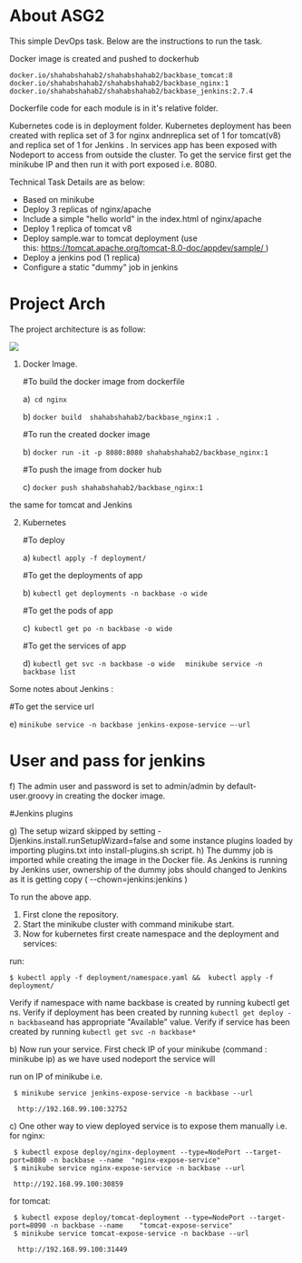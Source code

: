 

# About ASG2
This simple DevOps task. Below are the instructions to run the task.

Docker image is created and pushed to dockerhub 

    docker.io/shahabshahab2/shahabshahab2/backbase_tomcat:8
    docker.io/shahabshahab2/shahabshahab2/backbase_nginx:1
    docker.io/shahabshahab2/shahabshahab2/backbase_jenkins:2.7.4

Dockerfile code for each module is in it's relative folder.

Kubernetes code is in deployment folder. Kubernetes deployment has been created with replica set of 3 for nginx andnreplica set of 1 for tomcat(v8) and replica set of 1 for Jenkins . In services app has been exposed with Nodeport to access from outside the cluster. To get the service first get the minikube IP and then run it with port exposed i.e. 8080.

Technical Task Details are as below:
- Based on minikube
- Deploy 3 replicas of nginx/apache
- Include a simple "hello world" in the index.html of nginx/apache
- Deploy 1 replica of tomcat v8
- Deploy sample.war to tomcat deployment (use this: https://tomcat.apache.org/tomcat-8.0-doc/appdev/sample/ )
- Deploy a jenkins pod (1 replica)
- Configure a static "dummy" job in jenkins

# Project Arch 
The project architecture is as follow: 

![][Arch]




1) Docker Image. 

   #To build the docker image from dockerfile 
   
   a)`` cd nginx``

   b) ``docker build  shahabshahab2/backbase_nginx:1 .``
  
   #To run the created docker image 
   
   b) ``docker run -it -p 8080:8080 shahabshahab2/backbase_nginx:1``

   #To push the image from docker hub 
   
   c) ``docker push shahabshahab2/backbase_nginx:1``

the same for tomcat and Jenkins

2) Kubernetes
   
   #To deploy   
   
   a) ``kubectl apply -f deployment/``

   #To get the deployments of app  
   
   b) ``kubectl get deployments -n backbase -o wide``
 
   #To get the pods of app 
   
   c)`` kubectl get po -n backbase -o wide``
   
   #To get the services of app 
   
   d) ``kubectl get svc -n backbase -o wide``
    ``  minikube service -n backbase list``

Some notes about Jenkins :

   #To get the service url
   
   e) ``minikube service -n backbase jenkins-expose-service —-url``
   
   # User and pass for jenkins 

   f) The admin user and password is set to admin/admin by default-user.groovy in creating the docker image.

   #Jenkins plugins
   
   g) The setup wizard skipped by setting -Djenkins.install.runSetupWizard=false and some instance plugins loaded by \
     importing plugins.txt into install-plugins.sh script.
   h) The dummy job is imported while creating the image in the Docker file. As Jenkins is running by Jenkins user, ownership of the dummy jobs should changed to Jenkins as it is getting copy ( --chown=jenkins:jenkins )


To run the above app. 

1) First clone the repository. 
2) Start the minikube cluster with command minikube start.
3) Now for kubernetes first create namespace and the deployment and services: 

run:

    $ kubectl apply -f deployment/namespace.yaml &&  kubectl apply -f deployment/
  
   Verify if namespace with name backbase is created by running kubectl get ns. 
   Verify if deployment has been created by running ``kubectl get deploy -n backbase``and has appropriate "Available" value.
   Verify if service has been created by running ``kubectl get svc -n backbase*``
 
   b) Now run your service. First check IP of your minikube (command : minikube ip) as we have used nodeport the service will
   
  run on IP of minikube  i.e. 
      
     $ minikube service jenkins-expose-service -n backbase --url
      
      http://192.168.99.100:32752

   c) One other way to view deployed service is to expose them manually i.e.
for nginx:

     $ kubectl expose deploy/nginx-deployment --type=NodePort --target-port=8080 -n backbase --name  "nginx-expose-service"
     $ minikube service nginx-expose-service -n backbase --url 
     
     http://192.168.99.100:30859

for tomcat:
      
     $ kubectl expose deploy/tomcat-deployment --type=NodePort --target-port=8090 -n backbase --name    "tomcat-expose-service"
     $ minikube service tomcat-expose-service -n backbase --url
      
      http://192.168.99.100:31449


   
[Arch]: https://cdn1.imggmi.com/uploads/2018/12/31/b3e2228850aab76caec334db03ba4666-full.png
